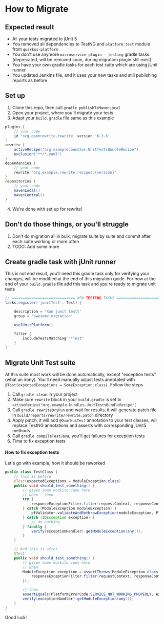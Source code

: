 # How to Migrate

## Expected result

- All your tests migrated to jUnit 5
- You removed all dependencies to TestNG and `platform:test` module from `quarkus-platform`
- You don't use anymore `microservice plugin - testing` gradle tasks (deprecated, will be removed soon, during migration
  plugin still exist)
- You have your own gradle tasks for each test suite which are using jUnit runner
- You updated Jenkins file, and it uses your new tasks and still publishing reports as before

## Set up

1. Clone this repo, then call `gradle publishToMavenLocal`
2. Open your project, where you'll migrate your tests
3. Adapt your `build.gradle` file same as this example

```groovy
plugins {
	// your code
	id 'org.openrewrite.rewrite' version '6.3.6'
}
rewrite {
	activeRecipe("org.example.bundles.UnitTestsBundleRecipe")
	exclusion("**/*.yaml")
}
dependencies {
	// your code
	rewrite "org.example.rewrite:recipes:{version}"
}
repositories {
	// your code
	mavenLocal()
	mavenCentral()
}
```

4. We're done with set up for rewrite!

## Don't do those things, or you'll struggle

1. Don't do migration all in bulk, migrate suite by suite and commit after each suite working or more often
2. TODO: Add some more

## Create gradle task with jUnit runner

This is not end result, you'll need this gradle task only for verifying your changes, will be modified at the end of
this migration guide. For now at the end of your `build.gradle` file add this task and ypu're ready to migrate unit
tests

```groovy
// ============================= NEW TESTING TASKS =============================
tasks.register('junitTest', Test) {

	description = 'Run junit tests'
	group = 'awesome migration'

	useJUnitPlatform()

	filter {
		includeTestsMatching "*Test"
	}
}
```

## Migrate Unit Test suite

At this suite most work will be done automatically, except "exception tests" (what an irony). You'll need manually
adjust tests annotated with `@Test(expectedExceptions = SomeException.class)`. Follow the steps

1. Call `gradle clean` in your project
2. Make sure `rewrite` block in your `build.gradle` is set
   to `activeRecipe("org.example.bundles.UnitTestsBundleRecipe")`
3. Call `gradle rewriteDryRun` and wait for results, it will generate patch file
   in `build/reports/rewrite/rewrite.patch` directory
4. Apply patch, it will add `@QuarkusTest` annotation to your test classes, will replace TestNG annotations and asserts
   with corresponding jUnit5 methods
5. Call `gradle compileTestJava`, you'll get failures for exception tests
6. Time to fix exception tests

#### How to fix exception tests

Let's go with example, how it should be reworked

```java
public class TestClass {
	// This is before 
	@Test(expectedExceptions = ModuleException.class)
	public void should_test_something() {
		// given some mockito code here   
		// when - then
		try {
			responseExceptionFilter.filter(requestContext, responseContext);
		} catch (ModuleException moduleException) {
			pfValidator.validateAndRethrowException(moduleException, PlatformErrorCode.SERVICE_NOT_WORKING_PROPERLY);
		} catch (IOException exception) {
			// do nothing
		} finally {
			verify(exceptionHandler).getModuleException(any());
		}
	}

	// And this is after
	@Test
	public void should_test_something() {
		// given some mockito code here   
		// when
		ModuleException exception = assertThrows(ModuleException.class, () -> {
			responseExceptionFilter.filter(requestContext, responseContext);
		});

		// then
		assertEquals(PlatformErrorCode.SERVICE_NOT_WORKING_PROPERLY, exception.getErrorCode());
		verify(exceptionHandler).getModuleException(any());
	}
}
```

Good luck! 
